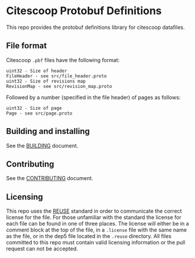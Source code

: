 <!--
SPDX-FileCopyrightText: 2025 The University of St Andrews
SPDX-License-Identifier: CC-BY-SA-4.0
-->

# Citescoop Protobuf Definitions

This repo provides the protobuf definitions library for citescoop
datafiles.

## File format

Citescoop `.pbf` files have the following format:

```
uint32 - Size of header
FileHeader - see src/file_header.proto
uint32 - Size of revisions map
RevisionMap - see src/revision_map.proto
```

Followed by a number (specified in the file header) of pages as follows:

```
uint32 - Size of page
Page - see src/page.proto
```

## Building and installing

See the [BUILDING](BUILDING.md) document.

## Contributing

See the [CONTRIBUTING](CONTRIBUTING.md) document.

## Licensing

This repo uses the [REUSE](https://reuse.software) standard in order to
communicate the correct license for the file. For those unfamiliar with
the standard the license for each file can be found in one of three
places. The license will either be in a comment block at the top of the
file, in a `.license` file with the same name as the file, or in the
dep5 file located in the `.reuse` directory. All files committed to this
repo must contain valid licensing information or the pull request can
not be accepted.
